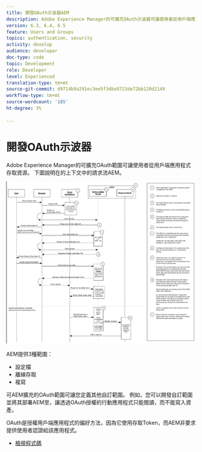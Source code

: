 ```yaml
---
title: 開發OAuth示波器AEM
description: Adobe Experience Manager的可擴充OAuth示波器可讓使用者從用戶端應用程式存取資源。 下圖說明在的上下文中的請求流AEM。
version: 6.3, 6.4, 6.5
feature: Users and Groups
topics: authentication, security
activity: develop
audience: developer
doc-type: code
topic: Development
role: Developer
level: Experienced
translation-type: tm+mt
source-git-commit: d9714b9a291ec3ee5f3dba9723de72bb120d2149
workflow-type: tm+mt
source-wordcount: '185'
ht-degree: 3%

---
```



# 開發OAuth示波器

Adobe Experience Manager的可擴充OAuth範圍可讓使用者從用戶端應用程式存取資源。 下圖說明在的上下文中的請求流AEM。

![Oauth示波器流](./assets/oauth-code-sample-develop/oauth-scopes-flow.png)

AEM提供3種範圍：

* 設定檔
* 離線存取
* 複寫

可AEM擴充的OAuth範圍可讓您定義其他自訂範圍。 例如，您可以開發自訂範圍並將其部署AEM至，讓透過OAuth授權的行動應用程式只能閱讀，而不能寫入資產。

OAuth是授權用戶端應用程式的偏好方法，因為它使用存取Token，而AEM非要求提供使用者認證給該應用程式。

* [檢視程式碼](https://github.com/Adobe-Consulting-Services/acs-aem-samples/blob/legacy/bundle/src/main/java/com/adobe/acs/samples/authentication/oauth/impl/SampleScopeWithPrivileges.java)

